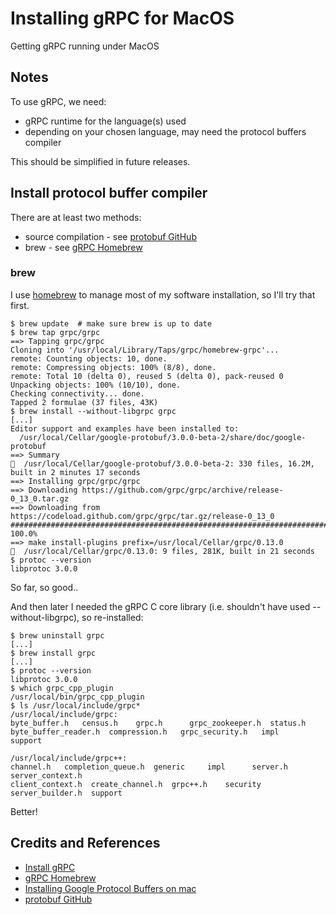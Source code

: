 # Installing gRPC for MacOS

Getting gRPC running under MacOS


## Notes

To use gRPC, we need:

* gRPC runtime for the language(s) used
* depending on your chosen language, may need the protocol buffers compiler

This should be simplified in future releases.

## Install protocol buffer compiler

There are at least two methods:
* source compilation - see [protobuf GitHub](https://github.com/google/protobuf)
* brew - see [gRPC Homebrew](https://github.com/grpc/homebrew-grpc)

### brew

I use [homebrew](https://github.com/Homebrew/homebrew) to manage most of my software installation, so I'll try that first.

```
$ brew update  # make sure brew is up to date
$ brew tap grpc/grpc
==> Tapping grpc/grpc
Cloning into '/usr/local/Library/Taps/grpc/homebrew-grpc'...
remote: Counting objects: 10, done.
remote: Compressing objects: 100% (8/8), done.
remote: Total 10 (delta 0), reused 5 (delta 0), pack-reused 0
Unpacking objects: 100% (10/10), done.
Checking connectivity... done.
Tapped 2 formulae (37 files, 43K)
$ brew install --without-libgrpc grpc
[...]
Editor support and examples have been installed to:
  /usr/local/Cellar/google-protobuf/3.0.0-beta-2/share/doc/google-protobuf
==> Summary
  /usr/local/Cellar/google-protobuf/3.0.0-beta-2: 330 files, 16.2M, built in 2 minutes 17 seconds
==> Installing grpc/grpc/grpc
==> Downloading https://github.com/grpc/grpc/archive/release-0_13_0.tar.gz
==> Downloading from https://codeload.github.com/grpc/grpc/tar.gz/release-0_13_0
######################################################################## 100.0%
==> make install-plugins prefix=/usr/local/Cellar/grpc/0.13.0
  /usr/local/Cellar/grpc/0.13.0: 9 files, 281K, built in 21 seconds
$ protoc --version
libprotoc 3.0.0
```

So far, so good..

And then later I needed the gRPC C core library (i.e. shouldn't have used --without-libgrpc), so re-installed:

```
$ brew uninstall grpc
[...]
$ brew install grpc
[...]
$ protoc --version
libprotoc 3.0.0
$ which grpc_cpp_plugin
/usr/local/bin/grpc_cpp_plugin
$ ls /usr/local/include/grpc*
/usr/local/include/grpc:
byte_buffer.h   census.h    grpc.h      grpc_zookeeper.h  status.h
byte_buffer_reader.h  compression.h   grpc_security.h   impl      support

/usr/local/include/grpc++:
channel.h   completion_queue.h  generic     impl      server.h    server_context.h
client_context.h  create_channel.h  grpc++.h    security    server_builder.h  support
```

Better!

## Credits and References
* [Install gRPC](http://www.grpc.io/docs/#install-grpc)
* [gRPC Homebrew](https://github.com/grpc/homebrew-grpc)
* [Installing Google Protocol Buffers on mac](http://stackoverflow.com/questions/21775151/installing-google-protocol-buffers-on-mac)
* [protobuf GitHub](https://github.com/google/protobuf)
